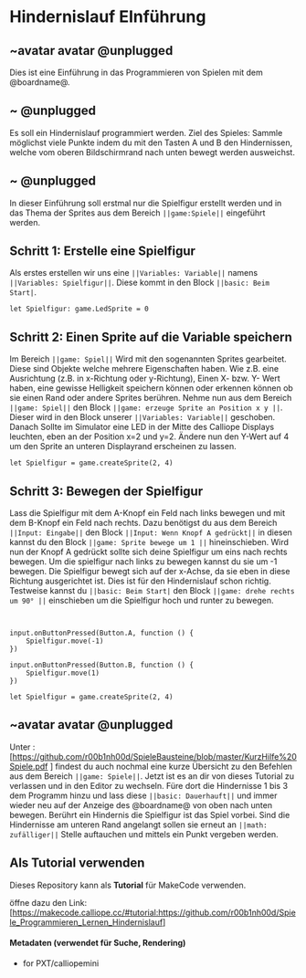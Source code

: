# Hindernislauf EInführung
## ~avatar avatar @unplugged

Dies ist eine Einführung in das Programmieren von Spielen mit dem @boardname@. 





## ~ @unplugged
Es soll ein Hindernislauf programmiert werden.
Ziel des Spieles: Sammle möglichst viele Punkte indem du mit den Tasten A und B den Hindernissen, welche vom oberen Bildschirmrand nach unten bewegt werden ausweichst.

## ~ @unplugged
In dieser Einführung soll erstmal nur die Spielfigur erstellt werden und in das Thema der Sprites aus dem Bereich  ``||game:Spiele||`` eingeführt werden.

## Schritt 1: Erstelle eine Spielfigur
Als erstes erstellen wir uns eine ``||Variables: Variable||`` namens ``||Variables: Spielfigur||``. Diese kommt in den Block ``||basic: Beim Start|``.
```blocks
let Spielfigur: game.LedSprite = 0

```

## Schritt 2: Einen Sprite auf die Variable speichern
Im Bereich ``||game: Spiel||`` Wird mit den sogenannten Sprites gearbeitet. Diese sind Objekte welche mehrere Eigenschaften haben. Wie z.B. eine Ausrichtung (z.B. in x-Richtung oder y-Richtung), Einen X- bzw. Y- Wert haben, eine gewisse Helligkeit speichern können oder erkennen können ob sie einen Rand oder andere Sprites berühren.
Nehme nun aus dem Bereich ``||game: Spiel||`` den Block ``||game: erzeuge Sprite an Position x y ||``. Dieser wird in den Block unserer ``||Variables: Variable||`` geschoben.
Danach Sollte im Simulator eine LED in der Mitte des Calliope Displays leuchten, eben an der Position x=2 und y=2. Ändere nun den Y-Wert auf 4 um den Sprite an unteren Displayrand erscheinen zu lassen.

```blocks 
let Spielfigur = game.createSprite(2, 4)
```

## Schritt 3: Bewegen der Spielfigur
Lass die Spielfigur mit dem A-Knopf ein Feld nach links bewegen und mit dem B-Knopf ein Feld nach rechts.
Dazu benötigst du aus dem Bereich ``||Input: Eingabe||`` den Block ``||Input: Wenn Knopf A gedrückt||`` in diesen kannst du den Block ``||game: Sprite bewege um 1 ||`` hineinschieben. Wird nun der Knopf A gedrückt sollte sich deine Spielfigur um eins nach rechts bewegen. Um die spielfigur nach links zu bewegen kannst du sie um -1 bewegen.
Die Spielfigur bewegt sich auf der x-Achse, da sie eben in diese Richtung ausgerichtet ist. Dies ist für den Hindernislauf schon richtig. Testweise kannst du ``||basic: Beim Start|`` den Block ``||game: drehe rechts um 90° ||`` einschieben um die Spielfigur hoch und runter zu bewegen. 

```blocks


input.onButtonPressed(Button.A, function () {
    Spielfigur.move(-1)
})

input.onButtonPressed(Button.B, function () {
    Spielfigur.move(1)
})

let Spielfigur = game.createSprite(2, 4)
```

## ~avatar avatar @unplugged
Unter : [https://github.com/r00b1nh00d/SpieleBausteine/blob/master/KurzHilfe%20Spiele.pdf   ] findest du auch nochmal eine kurze Übersicht zu den Befehlen aus dem Bereich ``||game: Spiele||``.
Jetzt ist es an dir von dieses Tutorial zu verlassen und in den Editor zu wechseln. Füre dort die Hindernisse 1 bis 3 dem Programm hinzu und lass diese ``||basic: Dauerhauft||`` und immer wieder neu auf der Anzeige des @boardname@ von oben nach unten bewegen. Berührt ein Hindernis die Spielfigur ist das Spiel vorbei. Sind die Hindernisse am unteren Rand angelangt sollen sie erneut an ``||math: zufälliger||`` Stelle auftauchen und mittels ein Punkt vergeben werden.




## Als Tutorial verwenden

Dieses Repository kann als **Tutorial** für MakeCode verwenden.

öffne dazu den Link: [https://makecode.calliope.cc/#tutorial:https://github.com/r00b1nh00d/Spiele_Programmieren_Lernen_Hindernislauf]
#### Metadaten (verwendet für Suche, Rendering)

* for PXT/calliopemini
<script src="https://makecode.com/gh-pages-embed.js"></script><script>makeCodeRender("{{ site.makecode.home_url }}", "{{ site.github.owner_name }}/{{ site.github.repository_name }}");</script>
